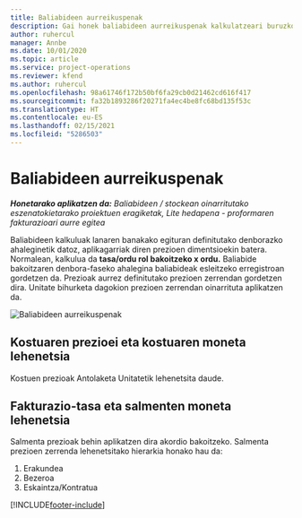```yaml
---
title: Baliabideen aurreikuspenak
description: Gai honek baliabideen aurreikuspenak kalkulatzeari buruzko informazioa eskaintzen du Project Operations-en.
author: ruhercul
manager: Annbe
ms.date: 10/01/2020
ms.topic: article
ms.service: project-operations
ms.reviewer: kfend
ms.author: ruhercul
ms.openlocfilehash: 98a61746f172b50bf6fa29cb0d21462cd616f417
ms.sourcegitcommit: fa32b1893286f20271fa4ec4be8fc68bd135f53c
ms.translationtype: HT
ms.contentlocale: eu-ES
ms.lasthandoff: 02/15/2021
ms.locfileid: "5286503"
---
```

# <a name="resource-estimates"></a>Baliabideen aurreikuspenak

_**Honetarako aplikatzen da:** Baliabideen / stockean oinarritutako eszenatokietarako proiektuen eragiketak, Lite hedapena - proformaren fakturazioari aurre egitea_

Baliabideen kalkuluak lanaren banakako egituran definitutako denborazko ahaleginetik datoz, aplikagarriak diren prezioen dimentsioekin batera. Normalean, kalkulua da **tasa/ordu rol bakoitzeko x ordu.** Baliabide bakoitzaren denbora-faseko ahalegina baliabideak esleitzeko erregistroan gordetzen da. Prezioak aurrez definitutako prezioen zerrendan gordetzen dira. Unitate bihurketa dagokion prezioen zerrendan oinarrituta aplikatzen da.

![Baliabideen aurreikuspenak](./media/navigation12.png)

## <a name="default-cost-price-and-cost-currency"></a>Kostuaren prezioei eta kostuaren moneta lehenetsia

Kostuen prezioak Antolaketa Unitatetik lehenetsita daude.

## <a name="default-bill-rate-and-sales-currency"></a>Fakturazio-tasa eta salmenten moneta lehenetsia

Salmenta prezioak behin aplikatzen dira akordio bakoitzeko. Salmenta prezioen zerrenda lehenetsitako hierarkia honako hau da:

1. Erakundea
2. Bezeroa
3. Eskaintza/Kontratua


[!INCLUDE[footer-include](../includes/footer-banner.md)]